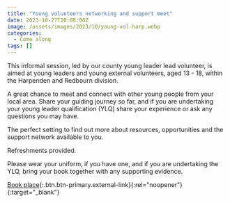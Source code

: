 ```yaml
---
title: "Young volunteers networking and support meet"
date: 2023-10-27T20:08:00Z
image: /assets/images/2023/10/young-vol-harp.webp
categories:
  - Come along
tags: []
---
```

This informal session, led by our county young leader lead volunteer, is aimed at young leaders and young external volunteers, aged 13 - 18, within the Harpenden and Redbourn division.

A great chance to meet and connect with other young people from your local area.  Share your guiding journey so far, and if you are undertaking your young leader qualification (YLQ) share your experience or ask any questions you may have.

The perfect setting to find out more about resources, opportunities and the support network available to you.

Refreshments provided.

Please wear your uniform, if you have one, and if you are undertaking the YLQ, bring your book together with any supporting evidence.

[Book place](https://forms.office.com/Pages/ResponsePage.aspx?id=3yob_CzTykeMNWNnWM6OwZj-g9JL5lpMiAybQMCV5zxUN0JCNFhEN1FCTE9YVVJNWDMxQkxKWFQxWC4u){:.btn.btn-primary.external-link}{:rel="noopener"}{:target="_blank"}
